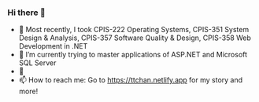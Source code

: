 ### Hi there 👋

<!--
**tfulanchan/tfulanchan** is a ✨ _special_ ✨ repository because its `README.md` (this file) appears on your GitHub profile.
--> 

- 🔭 Most recently, I took CPIS-222 Operating Systems, CPIS-351 System Design & Analysis, CPIS-357 Software Quality & Design, CPIS-358 Web Development in .NET
- 🌱 I’m currently trying to master applications of ASP.NET and Microsoft SQL Server
- 💬 
- 📫 How to reach me: Go to https://ttchan.netlify.app for my story and more!
